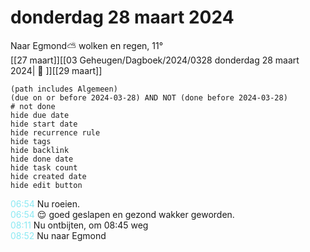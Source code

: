 # donderdag 28 maart 2024

Naar Egmond⛅ wolken en regen, 11°<br>[[27 maart]][[03 Geheugen/Dagboek/2024/0328 donderdag 28 maart 2024| 📓 ]][[29 maart]]
```tasks
(path includes Algemeen)
(due on or before 2024-03-28) AND NOT (done before 2024-03-28)
# not done
hide due date
hide start date
hide recurrence rule
hide tags
hide backlink
hide done date
hide task count
hide created date
hide edit button
```
<p style="padding-left: 2.7em; text-indent: -2.7em; margin: 0;"><font color=#8be9f3>06:54  </font>  Nu roeien.  </p>   
<p style="padding-left: 2.7em; text-indent: -2.7em; margin: 0;"><font color=#8be9f3>06:54  </font>  😌 goed geslapen en gezond wakker geworden. </p>   
<p style="padding-left: 2.7em; text-indent: -2.7em; margin: 0;"><font color=#8be9f3>08:11  </font>  Nu ontbijten, om 08:45 weg </p>   
<p style="padding-left: 2.7em; text-indent: -2.7em; margin: 0;"><font color=#8be9f3>08:52  </font>  Nu naar Egmond </p>   